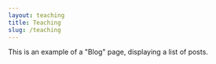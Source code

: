```yaml
---
layout: teaching
title: Teaching
slug: /teaching
---
```


This is an example of a "Blog" page, displaying a list of posts.
<br />
